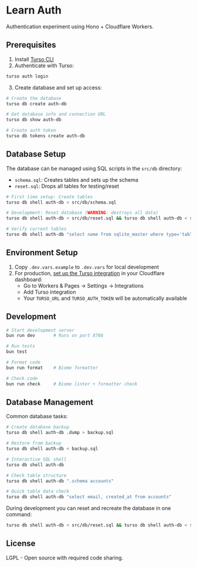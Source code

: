 # Learn Auth

Authentication experiment using Hono + Cloudflare Workers.

## Prerequisites

1. Install [Turso CLI](https://docs.turso.tech/reference/cli)
2. Authenticate with Turso:
```bash
turso auth login
```
3. Create database and set up access:
```bash
# Create the database
turso db create auth-db

# Get database info and connection URL
turso db show auth-db

# Create auth token
turso db tokens create auth-db
```

## Database Setup

The database can be managed using SQL scripts in the `src/db` directory:

- `schema.sql`: Creates tables and sets up the schema
- `reset.sql`: Drops all tables for testing/reset

```bash
# First time setup: Create tables
turso db shell auth-db < src/db/schema.sql

# Development: Reset database (WARNING: destroys all data)
turso db shell auth-db < src/db/reset.sql && turso db shell auth-db < src/db/schema.sql

# Verify current tables
turso db shell auth-db "select name from sqlite_master where type='table'"
```

## Environment Setup

1. Copy `.dev.vars.example` to `.dev.vars` for local development
2. For production, [set up the Turso integration](https://developers.cloudflare.com/workers/databases/native-integrations/turso/) in your Cloudflare dashboard:
   - Go to Workers & Pages → Settings → Integrations
   - Add Turso integration
   - Your `TURSO_URL` and `TURSO_AUTH_TOKEN` will be automatically available

## Development

```bash
# Start development server
bun run dev       # Runs on port 8788

# Run tests
bun test

# Format code
bun run format    # Biome formatter

# Check code
bun run check     # Biome linter + formatter check
```

## Database Management

Common database tasks:

```bash
# Create database backup
turso db shell auth-db .dump > backup.sql

# Restore from backup
turso db shell auth-db < backup.sql

# Interactive SQL shell
turso db shell auth-db

# Check table structure
turso db shell auth-db ".schema accounts"

# Quick table data check
turso db shell auth-db "select email, created_at from accounts"
```

During development you can reset and recreate the database in one command:
```bash
turso db shell auth-db < src/db/reset.sql && turso db shell auth-db < src/db/schema.sql
```

## License

LGPL - Open source with required code sharing.
